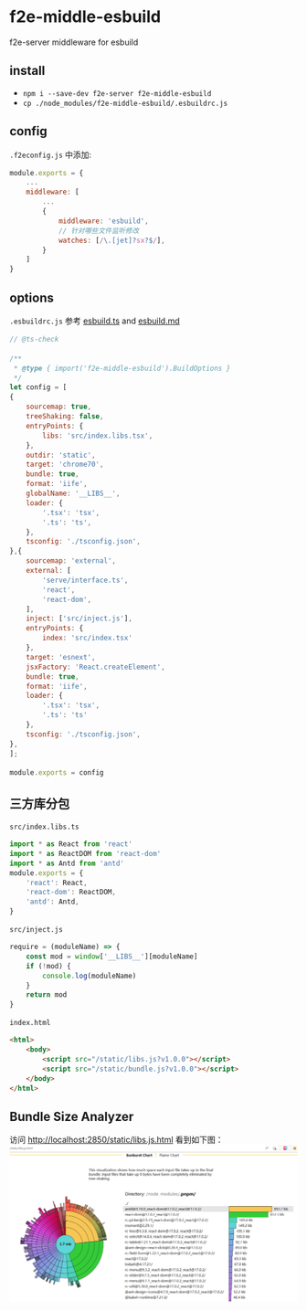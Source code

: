 # f2e-middle-esbuild
f2e-server middleware for esbuild

## install
- `npm i --save-dev f2e-server f2e-middle-esbuild`
- `cp ./node_modules/f2e-middle-esbuild/.esbuildrc.js`

## config
`.f2econfig.js` 中添加:
```js
module.exports = {
    ...
    middleware: [
        ...
        {
            middleware: 'esbuild',
            // 针对哪些文件监听修改
            watches: [/\.[jet]?sx?$/],
        }
    ]
}
```

## options
`.esbuildrc.js` 参考 [esbuild.ts](https://github.com/evanw/esbuild/blob/master/lib/types.ts#L27) and [esbuild.md](https://github.com/evanw/esbuild#command-line-usage)
```js
// @ts-check

/**
 * @type { import('f2e-middle-esbuild').BuildOptions }
 */
let config = [
{
    sourcemap: true,
    treeShaking: false,
    entryPoints: {
        libs: 'src/index.libs.tsx',
    },
    outdir: 'static',
    target: 'chrome70',
    bundle: true,
    format: 'iife',
    globalName: '__LIBS__',
    loader: {
        '.tsx': 'tsx',
        '.ts': 'ts',
    },
    tsconfig: './tsconfig.json',
},{
    sourcemap: 'external',
    external: [
        'serve/interface.ts',
        'react',
        'react-dom',
    ],
    inject: ['src/inject.js'],
    entryPoints: {
        index: 'src/index.tsx'
    },
    target: 'esnext',
    jsxFactory: 'React.createElement',
    bundle: true,
    format: 'iife',
    loader: {
        '.tsx': 'tsx',
        '.ts': 'ts'
    },
    tsconfig: './tsconfig.json',
},
];

module.exports = config
```

## 三方库分包
`src/index.libs.ts`
```ts
import * as React from 'react'
import * as ReactDOM from 'react-dom'
import * as Antd from 'antd'
module.exports = {
    'react': React,
    'react-dom': ReactDOM,
    'antd': Antd,
}
```
`src/inject.js`
```js
require = (moduleName) => {
    const mod = window['__LIBS__'][moduleName]
    if (!mod) {
        console.log(moduleName)
    }
    return mod
}
```
`index.html`
```html
<html>
    <body>
        <script src="/static/libs.js?v1.0.0"></script>
        <script src="/static/bundle.js?v1.0.0"></script>
    </body>
</html>
```

## Bundle Size Analyzer
访问 [http://localhost:2850/static/libs.js.html](http://localhost:2850/static/libs.js.html)
看到如下图：
![Bundle Size Analyzer](pages/analyze.png)